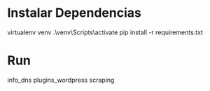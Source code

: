 # Instalar Dependencias
virtualenv venv
.\venv\Scripts\activate
pip install -r requirements.txt

# Run
info_dns
plugins_wordpress
scraping